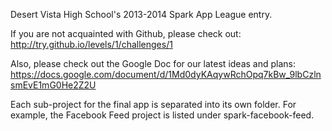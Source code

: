 Desert Vista High School's 2013-2014 Spark App League entry.

If you are not acquainted with Github, please check out:   http://try.github.io/levels/1/challenges/1

Also, please check out the Google Doc for our latest ideas and plans:
https://docs.google.com/document/d/1Md0dyKAqywRchOpq7kBw_9lbCzlnsmEvE1mG0He2Z2U

Each sub-project for the final app is separated into its own folder. For example, the Facebook Feed project is listed under spark-facebook-feed.

